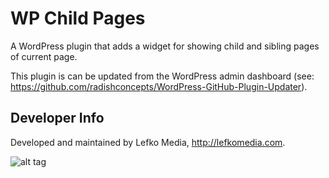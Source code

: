 # WP Child Pages
A WordPress plugin that adds a widget for showing child and sibling pages of current page.

This plugin is can be updated from the WordPress admin dashboard (see: https://github.com/radishconcepts/WordPress-GitHub-Plugin-Updater).

## Developer Info
Developed and maintained by Lefko Media, http://lefkomedia.com.

![alt tag](http://lefkomedia.com/wp-content/uploads/2014/05/logo-2203.png)
